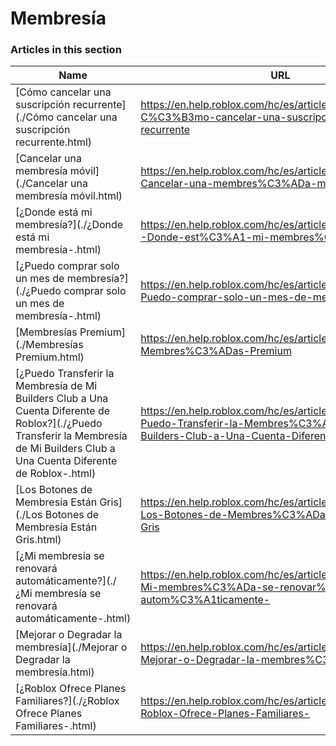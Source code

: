 # Membresía  
### Articles in this section
Name|URL
-|-
[Cómo cancelar una suscripción recurrente](./Cómo cancelar una suscripción recurrente.html) |https://en.help.roblox.com/hc/es/articles/203312540-C%C3%B3mo-cancelar-una-suscripci%C3%B3n-recurrente
[Cancelar una membresía móvil](./Cancelar una membresía móvil.html) |https://en.help.roblox.com/hc/es/articles/360029312472-Cancelar-una-membres%C3%ADa-m%C3%B3vil
[¿Donde está mi membresía?](./¿Donde está mi membresía-.html) |https://en.help.roblox.com/hc/es/articles/360029482412--Donde-est%C3%A1-mi-membres%C3%ADa-
[¿Puedo comprar solo un mes de membresía?](./¿Puedo comprar solo un mes de membresía-.html) |https://en.help.roblox.com/hc/es/articles/203312780--Puedo-comprar-solo-un-mes-de-membres%C3%ADa-
[Membresías Premium](./Membresías Premium.html) |https://en.help.roblox.com/hc/es/articles/360024256251-Membres%C3%ADas-Premium
[¿Puedo Transferir la Membresía de Mi Builders Club a Una Cuenta Diferente de Roblox?](./¿Puedo Transferir la Membresía de Mi Builders Club a Una Cuenta Diferente de Roblox-.html) |https://en.help.roblox.com/hc/es/articles/203312640--Puedo-Transferir-la-Membres%C3%ADa-de-Mi-Builders-Club-a-Una-Cuenta-Diferente-de-Roblox-
[Los Botones de Membresía Están Gris](./Los Botones de Membresía Están Gris.html) |https://en.help.roblox.com/hc/es/articles/203312690-Los-Botones-de-Membres%C3%ADa-Est%C3%A1n-Gris
[¿Mi membresía se renovará automáticamente?](./¿Mi membresía se renovará automáticamente-.html) |https://en.help.roblox.com/hc/es/articles/203312630--Mi-membres%C3%ADa-se-renovar%C3%A1-autom%C3%A1ticamente-
[Mejorar o Degradar la membresía](./Mejorar o Degradar la membresía.html) |https://en.help.roblox.com/hc/es/articles/203312750-Mejorar-o-Degradar-la-membres%C3%ADa
[¿Roblox Ofrece Planes Familiares?](./¿Roblox Ofrece Planes Familiares-.html) |https://en.help.roblox.com/hc/es/articles/203312610--Roblox-Ofrece-Planes-Familiares-